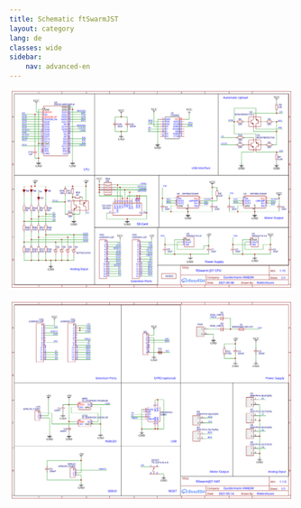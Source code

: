 ```yaml
---
title: Schematic ftSwarmJST
layout: category
lang: de
classes: wide
sidebar:
    nav: advanced-en
---
```

![](/assets/img/schematic/ftSwarmJST_CPU_1v15.svg)

![](/assets/img/schematic/ftSwarmJST_HAT_1v1.svg)

